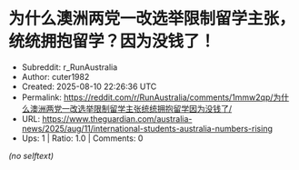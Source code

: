 # 为什么澳洲两党一改选举限制留学主张，统统拥抱留学？因为没钱了！

- Subreddit: r_RunAustralia
- Author: cuter1982
- Created: 2025-08-10 22:26:36 UTC
- Permalink: https://reddit.com/r/RunAustralia/comments/1mmw2qp/为什么澳洲两党一改选举限制留学主张统统拥抱留学因为没钱了/
- URL: https://www.theguardian.com/australia-news/2025/aug/11/international-students-australia-numbers-rising
- Ups: 1 | Ratio: 1.0 | Comments: 0

_(no selftext)_
